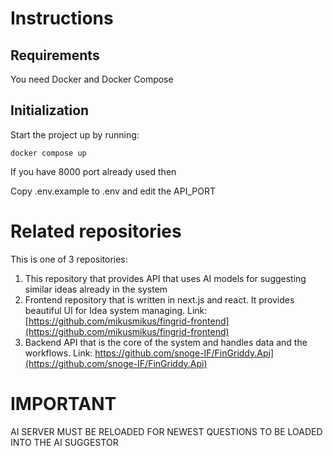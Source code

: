 # Instructions

## Requirements

You need Docker and Docker Compose

## Initialization

Start the project up by running:

```
docker compose up
```

If you have 8000 port already used then

Copy .env.example to .env and edit the API_PORT

# Related repositories

This is one of 3 repositories:
1. This repository that provides API that uses AI models for suggesting similar ideas already in the system
2. Frontend repository that is written in next.js and react. It provides beautiful UI for Idea system managing. Link: [https://github.com/mikusmikus/fingrid-frontend](https://github.com/mikusmikus/fingrid-frontend) 
3. Backend API that is the core of the system and handles data and the workflows. Link: https://github.com/snoge-IF/FinGriddy.Api](https://github.com/snoge-IF/FinGriddy.Api)

# IMPORTANT

AI SERVER MUST BE RELOADED FOR NEWEST QUESTIONS TO BE LOADED INTO THE AI SUGGESTOR
